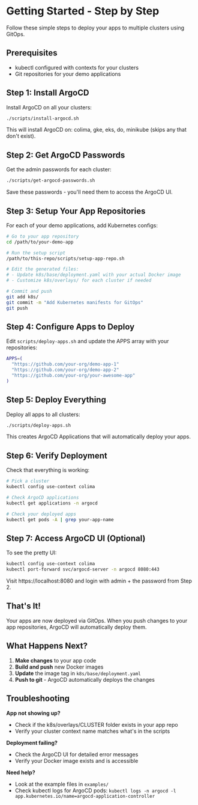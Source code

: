 # Getting Started - Step by Step

Follow these simple steps to deploy your apps to multiple clusters using GitOps.

## Prerequisites

- kubectl configured with contexts for your clusters
- Git repositories for your demo applications

## Step 1: Install ArgoCD

Install ArgoCD on all your clusters:

```bash
./scripts/install-argocd.sh
```

This will install ArgoCD on: colima, gke, eks, do, minikube (skips any that don't exist).

## Step 2: Get ArgoCD Passwords

Get the admin passwords for each cluster:

```bash
./scripts/get-argocd-passwords.sh
```

Save these passwords - you'll need them to access the ArgoCD UI.

## Step 3: Setup Your App Repositories

For each of your demo applications, add Kubernetes configs:

```bash
# Go to your app repository
cd /path/to/your-demo-app

# Run the setup script
/path/to/this-repo/scripts/setup-app-repo.sh

# Edit the generated files:
# - Update k8s/base/deployment.yaml with your actual Docker image
# - Customize k8s/overlays/ for each cluster if needed

# Commit and push
git add k8s/
git commit -m "Add Kubernetes manifests for GitOps"
git push
```

## Step 4: Configure Apps to Deploy

Edit `scripts/deploy-apps.sh` and update the APPS array with your repositories:

```bash
APPS=(
  "https://github.com/your-org/demo-app-1"
  "https://github.com/your-org/demo-app-2"
  "https://github.com/your-org/your-awesome-app"
)
```

## Step 5: Deploy Everything

Deploy all apps to all clusters:

```bash
./scripts/deploy-apps.sh
```

This creates ArgoCD Applications that will automatically deploy your apps.

## Step 6: Verify Deployment

Check that everything is working:

```bash
# Pick a cluster
kubectl config use-context colima

# Check ArgoCD applications
kubectl get applications -n argocd

# Check your deployed apps
kubectl get pods -A | grep your-app-name
```

## Step 7: Access ArgoCD UI (Optional)

To see the pretty UI:

```bash
kubectl config use-context colima
kubectl port-forward svc/argocd-server -n argocd 8080:443
```

Visit https://localhost:8080 and login with admin + the password from Step 2.

## That's It!

Your apps are now deployed via GitOps. When you push changes to your app repositories, ArgoCD will automatically deploy them.

## What Happens Next?

1. **Make changes** to your app code
2. **Build and push** new Docker images
3. **Update** the image tag in `k8s/base/deployment.yaml`
4. **Push to git** - ArgoCD automatically deploys the changes

## Troubleshooting

**App not showing up?**
- Check if the k8s/overlays/CLUSTER folder exists in your app repo
- Verify your cluster context name matches what's in the scripts

**Deployment failing?**
- Check the ArgoCD UI for detailed error messages
- Verify your Docker image exists and is accessible

**Need help?**
- Look at the example files in `examples/`
- Check kubectl logs for ArgoCD pods: `kubectl logs -n argocd -l app.kubernetes.io/name=argocd-application-controller`